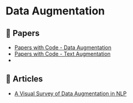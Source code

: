 # Data Augmentation

## 📄 Papers

- [Papers with Code - Data Augmentation](https://paperswithcode.com/task/data-augmentation)
- [Papers with Code - Text Augmentation](https://paperswithcode.com/task/text-augmentation)
- 

## 📰 Articles

- [A Visual Survey of Data Augmentation in NLP](https://amitness.com/2020/05/data-augmentation-for-nlp/)
